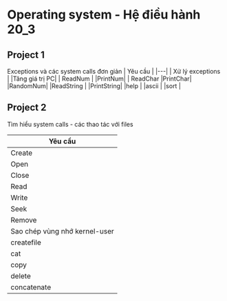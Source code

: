 # Operating system - Hệ điều hành 20_3

## Project 1

Exceptions và các system calls đơn giản
|  Yêu cầu |
|---|
| Xử lý exceptions  |
|Tăng giá trị PC|
|  ReadNum |
|PrintNum|
| ReadChar
|PrintChar|
|RandomNum|
|ReadString   |
|PrintString|
|help   |
|ascii   |
|sort   |

## Project 2

Tìm hiểu system calls - các thao tác với files

|  Yêu cầu |
|---|
| Create  |
|Open|
|  Close |
|Read|
| Write|
|Seek|
|Remove|
|Sao chép vùng nhớ kernel-user   |
|createfile|
|cat|
|copy |
|delete |
|concatenate  |
